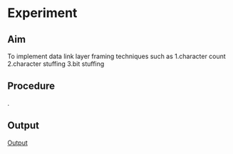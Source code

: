 # Experiment
## Aim
To implement data link layer framing techniques such as
1.character count
2.character stuffing
3.bit stuffing
## Procedure
.
## Output
[Output](image.png)
